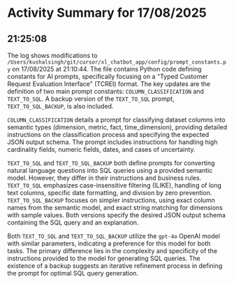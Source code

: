 # Activity Summary for 17/08/2025

## 21:25:08
The log shows modifications to `/Users/kushalsingh/git/cursor/xl_chatbot_app/config/prompt_constants.py` on 17/08/2025 at 21:10:44.  The file contains Python code defining constants for AI prompts, specifically focusing on a "Typed Customer Request Evaluation Interface" (TCREI) format.  The key updates are the definition of two main prompt constants: `COLUMN_CLASSIFICATION` and `TEXT_TO_SQL`.  A backup version of the `TEXT_TO_SQL` prompt, `TEXT_TO_SQL_BACKUP`, is also included.

`COLUMN_CLASSIFICATION` details a prompt for classifying dataset columns into semantic types (dimension, metric, fact, time_dimension), providing detailed instructions on the classification process and specifying the expected JSON output schema.  The prompt includes instructions for handling high cardinality fields, numeric fields, dates, and cases of uncertainty.

`TEXT_TO_SQL` and `TEXT_TO_SQL_BACKUP` both define prompts for converting natural language questions into SQL queries using a provided semantic model.  However, they differ in their instructions and business rules. `TEXT_TO_SQL` emphasizes case-insensitive filtering (ILIKE), handling of long text columns, specific date formatting, and division by zero prevention.  `TEXT_TO_SQL_BACKUP` focuses on simpler instructions, using exact column names from the semantic model, and exact string matching for dimensions with sample values. Both versions specify the desired JSON output schema containing the SQL query and an explanation.

Both `TEXT_TO_SQL` and `TEXT_TO_SQL_BACKUP` utilize the `gpt-4o` OpenAI model with similar parameters, indicating a preference for this model for both tasks.  The primary difference lies in the complexity and specificity of the instructions provided to the model for generating SQL queries.  The existence of a backup suggests an iterative refinement process in defining the prompt for optimal SQL query generation.
